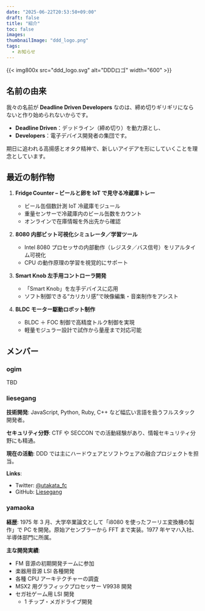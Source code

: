 ```yaml
---
date: "2025-06-22T20:53:50+09:00"
draft: false
title: "紹介"
toc: false
images:
thumbnailImage: "ddd_logo.png"
tags:
  - お知らせ
---
```


{{< img800x src="ddd_logo.svg" alt="DDDロゴ" width="600" >}}

## 名前の由来

我々の名前が **Deadline Driven Developers** なのは、締め切りギリギリにならないと作り始められないからです。

- **Deadline Driven**：デッドライン（締め切り）を動力源とし、
- **Developers**：電子デバイス開発者の集団です。

期日に追われる高揚感とオタク精神で、新しいアイデアを形にしていくことを理念としています。

## 最近の制作物

1. **Fridge Counter – ビールと卵を IoT で見守る冷蔵庫トレー**

   - ビール缶個数計測 IoT 冷蔵庫モジュール
   - 重量センサーで冷蔵庫内のビール缶数をカウント
   - オンラインで在庫情報を外出先から確認

2. **8080 内部ビット可視化シミュレータ／学習ツール**

   - Intel 8080 プロセッサの内部動作（レジスタ／バス信号）をリアルタイム可視化
   - CPU の動作原理の学習を視覚的にサポート

3. **Smart Knob 左手用コントローラ開発**

   - 「Smart Knob」を左手デバイスに応用
   - ソフト制御できる“カリカリ感”で映像編集・音楽制作をアシスト

4. **BLDC モーター駆動ロボット制作**

   - BLDC ＋ FOC 制御で高精度トルク制御を実現
   - 軽量モジュラー設計で試作から量産まで対応可能

## メンバー

### ogim

TBD

### liesegang

**技術開発**: JavaScript, Python, Ruby, C++ など幅広い言語を扱うフルスタック開発者。

**セキュリティ分野**: CTF や SECCON での活動経験があり、情報セキュリティ分野にも精通。

**現在の活動**: DDD では主にハードウェアとソフトウェアの融合プロジェクトを担当。

**Links**:

- Twitter: [@utakata_fc](https://x.com/utakata_fc)
- GitHub: [Liesegang](https://github.com/Liesegang)

### yamaoka

**経歴**: 1975 年 3 月、大学卒業論文として「i8080 を使ったフーリエ変換機の製作」で PC を開発。原始アセンブラーから FFT まで実装。1977 年ヤマハ入社、半導体部門に所属。

**主な開発実績**:

- FM 音源の初期開発チームに参加
- 楽器用音源 LSI 各種開発
- 各種 CPU アーキテクチャーの調査
- MSX2 用グラフィックプロセッサー V9938 開発
- セガ社ゲーム用 LSI 開発
  - 1 チップ・メガドライブ開発
